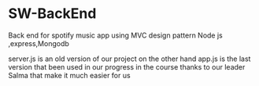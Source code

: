 # SW-BackEnd
Back end for spotify music app using MVC design pattern Node js ,express,Mongodb

server.js is an old version of our project on the other hand app.js is the last version that been used in our progress in the course
thanks to our leader Salma that make it much easier for us


